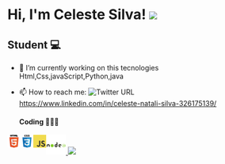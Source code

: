 
<h1> Hi, I'm Celeste Silva! <img src="https://media.giphy.com/media/mGcNjsfWAjY5AEZNw6/giphy.gif" width="50"></h1>


## Student 💻

- 🔭 I’m currently working on this tecnologies Html,Css,javaScript,Python,java

- 📫 How to reach me:
  ![Twitter URL](https://img.shields.io/twitter/url?style=social&url=https%3A%2F%2Ftwitter.com%2Fceleste_nsilva)
  https://www.linkedin.com/in/celeste-natali-silva-326175139/

  #### Coding 🚀🚀🚀

<img align="left" alt="HTML5" width="26px" src="https://raw.githubusercontent.com/github/explore/80688e429a7d4ef2fca1e82350fe8e3517d3494d/topics/html/html.png" />
<img align="left" alt="CSS3" width="26px" src="https://raw.githubusercontent.com/github/explore/80688e429a7d4ef2fca1e82350fe8e3517d3494d/topics/css/css.png" />

<img align="left" alt="JavaScript" width="26px" src="https://raw.githubusercontent.com/github/explore/80688e429a7d4ef2fca1e82350fe8e3517d3494d/topics/javascript/javascript.png" /></a> <a href="https://nodejs.org" target="_blank" rel="noreferrer"> <img src="https://raw.githubusercontent.com/devicons/devicon/master/icons/nodejs/nodejs-original-wordmark.svg" alt="nodejs" width="40" height="40"/> </a>
<img src="http://img.shields.io/badge/-Java-F89820?style=flat&logo=java&logoColor=white">
